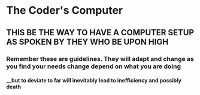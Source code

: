# The Coder's Computer

## __THIS BE THE WAY TO HAVE A COMPUTER SETUP AS SPOKEN BY THEY WHO BE UPON HIGH__

### __Remember these are guidelines. They will adapt and change as you find your needs change depend on what you are doing__

#### __but to deviate to far will inevitably lead to inefficiency and possibly death
